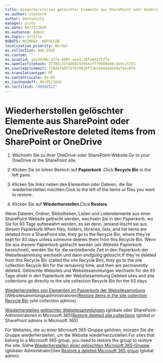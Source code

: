 ```yaml
---
title: Wiederherstellen gelöschter Elemente aus SharePoint oder OneDrive
ms.author: stevhord
author: bentoncity
manager: scotv
ms.date: 04/21/2020
ms.audience: Admin
ms.topic: article
ROBOTS: NOINDEX, NOFOLLOW
localization_priority: Normal
ms.collection: Adm_O365
ms.custom: ''
ms.assetid: ab29939b-37fe-4007-aae3-26fa6d2f57fa
ms.openlocfilehash: 37788c31f4068792956cfff9b89d48c3e9c2f253
ms.sourcegitcommit: f28dafa0f727870038f72bc904da926daf4ec07b
ms.translationtype: MT
ms.contentlocale: de-DE
ms.lasthandoff: 06/05/2020
ms.locfileid: "44582522"
---
```

# <a name="restore-deleted-items-from-sharepoint-or-onedrive"></a><span data-ttu-id="18825-102">Wiederherstellen gelöschter Elemente aus SharePoint oder OneDrive</span><span class="sxs-lookup"><span data-stu-id="18825-102">Restore deleted items from SharePoint or OneDrive</span></span>

1. <span data-ttu-id="18825-103">Wechseln Sie zu ihrer OneDrive-oder SharePoint-Website.</span><span class="sxs-lookup"><span data-stu-id="18825-103">Go to your OneDrive or the SharePoint site.</span></span>
    
2. <span data-ttu-id="18825-104">Klicken Sie im linken Bereich auf **Papierkorb** .</span><span class="sxs-lookup"><span data-stu-id="18825-104">Click **Recycle Bin** in the left pane.</span></span> 
    
3. <span data-ttu-id="18825-105">Klicken Sie links neben den Elementen oder Dateien, die Sie wiederherstellen möchten.</span><span class="sxs-lookup"><span data-stu-id="18825-105">Click to the left of the items or files you want to restore.</span></span>
    
4. <span data-ttu-id="18825-106">Klicken Sie auf **Wiederherstellen**.</span><span class="sxs-lookup"><span data-stu-id="18825-106">Click **Restore**.</span></span> 
    
<span data-ttu-id="18825-107">Wenn Dateien, Ordner, Bibliotheken, Listen und Listenelemente aus einer SharePoint-Website gelöscht werden, wechseln Sie in den Papierkorb, wo Sie für 93 Tage aufbewahrt werden, es sei denn, jemand löscht sie aus diesem Papierkorb.</span><span class="sxs-lookup"><span data-stu-id="18825-107">When files, folders, libraries, lists, and list items are deleted from a SharePoint site, they go to the Recycle Bin, where they're kept for 93 days unless someone deletes them from this Recycle Bin.</span></span> <span data-ttu-id="18825-108">Wenn Sie aus diesem Papierkorb gelöscht werden (als Website Papierkorb bezeichnet), werden Sie für die verbleibende Zeit in den Papierkorb der Websitesammlung wechseln und dann endgültig gelöscht.</span><span class="sxs-lookup"><span data-stu-id="18825-108">If they're deleted from this Recycle Bin (called the site Recycle Bin), they go to the site collection Recycle Bin for the remaining time, and then are permanently deleted.</span></span> <span data-ttu-id="18825-109">Gelöschte Websites und Websitesammlungen wechseln für die 93 Tage direkt in den Papierkorb der Websitesammlung.</span><span class="sxs-lookup"><span data-stu-id="18825-109">Deleted sites and site collections go directly to the site collection Recycle Bin for the 93 days.</span></span>
  
<span data-ttu-id="18825-110">[Wiederherstellen von Elementen im Papierkorb der Websitesammlung](https://go.microsoft.com/fwlink/?linkid=867800) (Websitesammlungsadministratoren)</span><span class="sxs-lookup"><span data-stu-id="18825-110">[Restore items in the site collection Recycle Bin](https://go.microsoft.com/fwlink/?linkid=867800) (site collection admins)</span></span> 
  
<span data-ttu-id="18825-111">[Wiederherstellen gelöschter Websitesammlungen](https://go.microsoft.com/fwlink/?linkid=867660) (globale oder SharePoint-Administratoren in Microsoft 365)</span><span class="sxs-lookup"><span data-stu-id="18825-111">[Restore deleted site collections](https://go.microsoft.com/fwlink/?linkid=867660) (global or SharePoint admins in Microsoft 365)</span></span> 
  
<span data-ttu-id="18825-112">Für Websites, die zu einer Microsoft 365-Gruppe gehören, müssen Sie die Gruppe wiederherstellen, um die Website wiederherzustellen.</span><span class="sxs-lookup"><span data-stu-id="18825-112">For sites that belong to a Microsoft 365 group, you need to restore the group to restore the site.</span></span> <span data-ttu-id="18825-113">Siehe [Wiederherstellen einer gelöschten Microsoft 365-Gruppe](https://go.microsoft.com/fwlink/?linkid=867802) (globaler Administrator)</span><span class="sxs-lookup"><span data-stu-id="18825-113">See [Restore a deleted Microsoft 365 group](https://go.microsoft.com/fwlink/?linkid=867802) (global admin)</span></span> 
  

